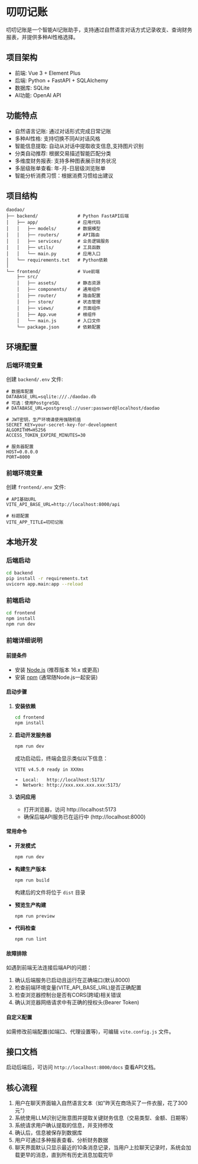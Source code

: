 # 叨叨记账 

叨叨记账是一个智能AI记账助手，支持通过自然语言对话方式记录收支、查询财务报表，并提供多种AI性格选择。

## 项目架构

- 前端: Vue 3 + Element Plus
- 后端: Python + FastAPI + SQLAlchemy
- 数据库: SQLite 
- AI功能: OpenAI API

## 功能特点

- 自然语言记账: 通过对话形式完成日常记账
- 多种AI性格: 支持切换不同AI对话风格
- 智能信息提取: 自动从对话中提取收支信息,支持图片识别
- 分类自动推荐: 根据交易描述智能匹配分类
- 多维度财务报表: 支持多种图表展示财务状况
- 多层级账单查看: 年-月-日层级浏览账单
- 智能分析消费习惯：根据消费习惯给出建议 

## 项目结构

```
daodao/
├── backend/               # Python FastAPI后端
│   ├── app/               # 应用代码
│   │   ├── models/        # 数据模型
│   │   ├── routers/       # API路由
│   │   ├── services/      # 业务逻辑服务
│   │   ├── utils/         # 工具函数
│   │   └── main.py        # 应用入口
│   └── requirements.txt   # Python依赖
│
└── frontend/              # Vue前端
    ├── src/
    │   ├── assets/        # 静态资源
    │   ├── components/    # 通用组件
    │   ├── router/        # 路由配置
    │   ├── store/         # 状态管理
    │   ├── views/         # 页面组件
    │   ├── App.vue        # 根组件
    │   └── main.js        # 入口文件
    └── package.json       # 依赖配置
```

## 环境配置

### 后端环境变量

创建 `backend/.env` 文件:

```
# 数据库配置
DATABASE_URL=sqlite:///./daodao.db
# 可选：使用PostgreSQL
# DATABASE_URL=postgresql://user:password@localhost/daodao

# JWT密钥，生产环境请使用强随机值
SECRET_KEY=your-secret-key-for-development
ALGORITHM=HS256
ACCESS_TOKEN_EXPIRE_MINUTES=30

# 服务器配置
HOST=0.0.0.0
PORT=8000
```

### 前端环境变量

创建 `frontend/.env` 文件:

```
# API基础URL
VITE_API_BASE_URL=http://localhost:8000/api

# 标题配置
VITE_APP_TITLE=叨叨记账
```

## 本地开发

### 后端启动

```bash
cd backend
pip install -r requirements.txt
uvicorn app.main:app --reload
```

### 前端启动

```bash
cd frontend
npm install
npm run dev
```

### 前端详细说明

#### 前提条件

- 安装 [Node.js](https://nodejs.org/) (推荐版本 16.x 或更高)
- 安装 [npm](https://www.npmjs.com/) (通常随Node.js一起安装)

#### 启动步骤

1. **安装依赖**
   ```bash
   cd frontend
   npm install
   ```

2. **启动开发服务器**
   ```bash
   npm run dev
   ```
   成功启动后，终端会显示类似以下信息：
   ```
   VITE v4.5.0 ready in XXXms
   
   ➜  Local:   http://localhost:5173/
   ➜  Network: http://xxx.xxx.xxx.xxx:5173/
   ```
   
3. **访问应用**
   - 打开浏览器，访问 http://localhost:5173
   - 确保后端API服务已在运行中 (http://localhost:8000)

#### 常用命令

- **开发模式**
  ```bash
  npm run dev
  ```

- **构建生产版本**
  ```bash
  npm run build
  ```
  构建后的文件将位于 `dist` 目录

- **预览生产构建**
  ```bash
  npm run preview
  ```
  
- **代码检查**
  ```bash
  npm run lint
  ```

#### 故障排除

如遇到前端无法连接后端API的问题：
1. 确认后端服务已启动且运行在正确端口(默认8000)
2. 检查前端环境变量(VITE_API_BASE_URL)是否正确配置
3. 检查浏览器控制台是否有CORS(跨域)相关错误
4. 确认浏览器网络请求中有正确的授权头(Bearer Token)

#### 自定义配置

如需修改前端配置(如端口、代理设置等)，可编辑 `vite.config.js` 文件。
 
## 接口文档

启动后端后，可访问 `http://localhost:8000/docs` 查看API文档。

## 核心流程

1. 用户在聊天界面输入自然语言文本（如"昨天在商场买了一件衣服，花了300元"）
2. 系统使用LLM识别记账意图并提取关键财务信息（交易类型、金额、日期等）
3. 系统请求用户确认提取的信息，并支持修改
4. 确认后，信息被保存到数据库
5. 用户可通过多种报表查看、分析财务数据
6. 聊天界面默认只显示最近的10条消息记录，当用户上拉聊天记录时，系统会加载更早的消息，直到所有历史消息加载完毕
